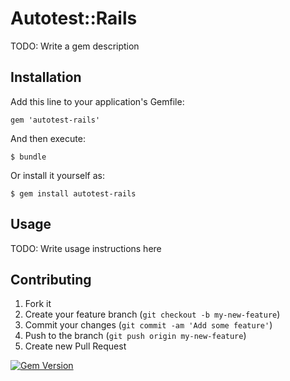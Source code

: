 # Autotest::Rails

TODO: Write a gem description

## Installation

Add this line to your application's Gemfile:

    gem 'autotest-rails'

And then execute:

    $ bundle

Or install it yourself as:

    $ gem install autotest-rails

## Usage

TODO: Write usage instructions here

## Contributing

1. Fork it
2. Create your feature branch (`git checkout -b my-new-feature`)
3. Commit your changes (`git commit -am 'Add some feature'`)
4. Push to the branch (`git push origin my-new-feature`)
5. Create new Pull Request

[![Gem Version](https://badge.fury.io/rb/gorilla_test.svg)](http://badge.fury.io/rb/gorilla_test)
